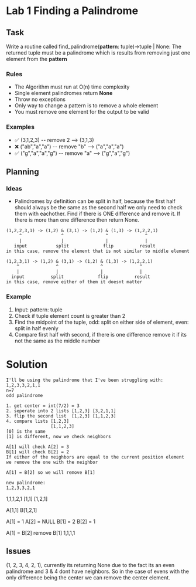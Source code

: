 # Lab 1 Finding a Palindrome

## Task
Write a routine called find_palindrome(**pattern**: tuple)->tuple | None:
The returned tuple must be a palindrome which is results from removing just one element from the **pattern**
### Rules
- The Algorithm must run at O(n) time complexity
- Single element palindromes return **None**
- Throw no exceptions
- Only way to change a pattern is to remove a whole element
- You must remove one element for the output to be valid
### Examples
- ✅ (3,1,2,3)         -- remove  2  --> (3,1,3)
- ❌ ("ab","a","a")    -- remove "b" --> ("a","a","a")
- ✅ ("g","a","a","g") -- remove "a" --> ("g","a","g")

## Planning
### Ideas
- Palindromes by definition can be split in half, because the first half should always be the same as the second half we only need to check them with eachother. Find if there is ONE difference and remove it. If there is more than one difference then return None.
```
(1,2,2,3,1) -> (1,2) & (3,1) -> (1,2) & (1,3) -> (1,2,2,1)
     ^               ^                ^              ^
     |               |                |              |
   input           split             flip          result
in this case, remove the element that is not similar to middle element

(1,2,3,1) -> (1,2) & (3,1) -> (1,2) & (1,3) -> (1,2,2,1)
    ^              ^                ^              ^
    |              |                |              |
  input          split             flip          result
in this case, remove either of them it doesnt matter
```

### Example
1. Input: pattern: tuple
2. Check if tuple element count is greater than 2
3. Find the midpoint of the tuple, odd: split on either side of element, even: split in half evenly
4. Compare first half with second, if there is one difference remove it if its not the same as the middle number

# Solution

```
I'll be using the palindrome that I've been struggling with:
1,2,3,3,2,1,1
n=7
odd palindrome 

1. get center = int(7/2) = 3
2. seperate into 2 lists [1,2,3] [3,2,1,1]
3. flip the second list  [1,2,3] [1,1,2,3]
4. compare lists [1,2,3]
                 [1,1,2,3]
[0] is the same
[1] is different, now we check neighbors

A[1] will check A[2] = 3
B[1] will check B[2] = 2
If either of the neighbors are equal to the current position element we remove the one with the neighbor

A[1] = B[2] so we will remove B[1]

new palindrome:
1,2,3,3,2,1
```
1,1,1,2,1
[1,1] [1,2,1]

A[1,1]
B[1,2,1]

A[1] = 1
A[2] = NULL
B[1] = 2
B[2] = 1

A[1] = B[2]
remove B[1]
1,1,1,1


## Issues
(1, 2, 3, 4, 2, 1), currently its returning None due to the fact its an even palindrome and 3 & 4 dont have neighbors. So in the case of evens with the only difference being the center we can remove the center element.

